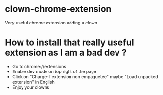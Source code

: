 # clown-chrome-extension
Very useful chrome extension adding a clown

# How to install that really useful extension as I am a bad dev ?

* Go to chrome://extensions
* Enable dev mode on top right of the page
* Click on "Charger l'extension non empaquetée" maybe "Load unpacked extension" in English
* Enjoy your clowns
